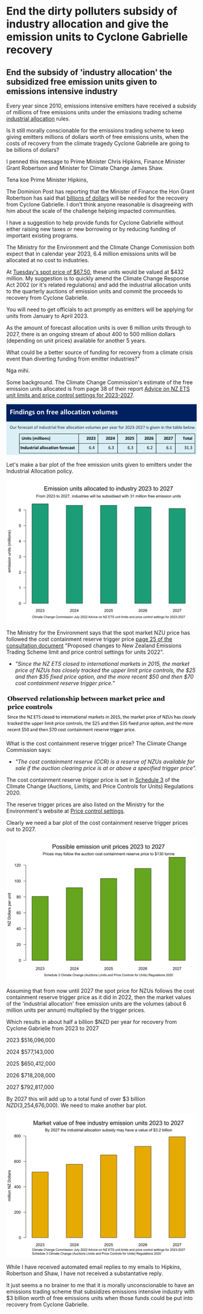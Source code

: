 # End the dirty polluters subsidy of industry allocation and give the emission units to Cyclone Gabrielle recovery  

## End the subsidy of 'industry allocation' the subsidized free emission units given to emissions intensive industry

Every year since 2010, emissions intensive emitters have received a subsidy of millions of free emissions units under the emissions trading scheme [industrial allocation](https://www.epa.govt.nz/industry-areas/emissions-trading-scheme/industrial-allocations/decisions/) rules.

Is it still morally conscionable for the emissions trading scheme to keep giving emitters millions of dollars worth of free emissions units, when the costs of recovery from the climate tragedy Cyclone Gabrielle are going to be billions of dollars?

I penned this message to Prime Minister Chris Hipkins, Finance Minister Grant Robertson and Minister for Climate Change James Shaw.

Tena koe Prime Minister Hipkins,

The Dominion Post has reporting that the Minister of Finance the Hon Grant Robertson has said that <a href="https://www.stuff.co.nz/business/opinion-analysis/131288785/tom-pullarstrecker-cyclone-leaves-less-room-to-deal-with-more-shocks">billions of dollars</a> will be needed for the recovery from Cyclone Gabrielle. I don't think anyone reasonable is disagreeing with him about the scale of the challenge helping impacted communities.

I have a suggestion to help provide funds for Cyclone Gabrielle without either raising new taxes or new borrowing or by reducing funding of important existing programs.  

The Ministry for the Environment and the Climate Change Commission both expect that in calendar year 2023, 6.4 million emissions units will be allocated at no cost to industries.

At [Tuesday's spot price of $67.50](https://www.carbonnews.co.nz/story.asp?storyID=27088), these units would be valued at $432 million. My suggestion is to quickly amend the Climate Change Response Act 2002 (or it's related regulations) and add the industrial allocation units to the quarterly auctions of emission units and commit the proceeds to recovery from Cyclone Gabrielle.

You will need to get officials to act promptly as emitters will be applying for units from January to April 2023.

As the amount of forecast allocation units is over 6 million units through to 2027, there is an ongoing stream of about 400 to 500 million dollars (depending on unit prices) available for another 5 years.

What could be a better source of funding for recovery from a climate crisis event than diverting funding from emitter industries?"

Nga mihi.

Some background. The Climate Change Commission's estimate of the free emission units allocated is from page 38 of their report [Advice on NZ ETS unit limits and price control settings for 2023-2027](https://www.climatecommission.govt.nz/our-work/advice-to-government-topic/nz-ets/our-advice-on-the-nz-ets/nz-ets-unit-limits-and-price-control-settings-for-2023-2027/).

![](Findingsonfreeallocation.png)

Let's make a bar plot of the free emission units given to emitters under the Industrial Allocation policy.

![](Industrial-Allocation-barplot-2023-2027-720-540.svg)

The Ministry for the Environment says that the spot market NZU price has followed the cost containment reserve trigger price [page 25 of the consultation document](https://environment.govt.nz/publications/proposed-changes-to-new-zealand-emissions-trading-scheme-limit-and-price-control-settings-for-units-2022-consultation-document/) "Proposed changes to New Zealand Emissions Trading Scheme limit and price control settings for units 2022".
* <i>"Since the NZ ETS closed to international markets in 2015, the market price of NZUs has closely tracked the upper limit price controls, the $25 and then $35 fixed price option, and the more recent $50 and then $70 cost containment reserve trigger price."</i>

![](p25-MfE-proposedchanges-2022.png)

What is the cost containment reserve trigger price? The Climate Change Commission says: 
* <i>"The cost containment reserve (CCR) is a reserve of NZUs available for sale if the auction clearing price is at or above a specified trigger price".</i>

The cost containment reserve trigger price is set in [Schedule 3](https://legislation.govt.nz/regulation/public/2020/0264/latest/LMS376569.html) of the Climate Change (Auctions, Limits, and Price Controls for Units) Regulations 2020.

The reserve trigger prices are also listed on the Ministry for the Environment's website at [Price control settings](https://environment.govt.nz/what-government-is-doing/areas-of-work/climate-change/ets/nz-ets-market/emission-unit-prices-and-controls/).

Clearly we need a bar plot of the cost containment reserve trigger prices out to 2027.

![](Unit-prices-barplot-2023-2027-720-540.svg)

Assuming that from now until 2027 the spot price for NZUs follows the cost containment reserve trigger price as it did in 2022, then the market values of the 'industrial allocation' free emission units are the volumes (about 6 million units per annum) multiplied by the trigger prices.

Which results in about half a billion $NZD per year for recovery from Cyclone Gabrielle from 2023 to 2027

2023  $516,096,000

2024  $577,143,000

2025  $650,412,000

2026  $718,208,000

2027  $792,817,000

By 2027 this will add up to a total fund of over $3 billion $NZD ($3,254,676,000). We need to make another bar plot.

![](Unit-values-barplot-2023-2027-720-540.svg)

While I have received automated email replies to my emails to Hipkins, Robertson and Shaw, I have not received a substantative reply.

It just seems a no brainer to me that it is morally unconscionable to have an emissions trading scheme that subsidizes emissions intensive industry with $3 billion worth of free emissions units when those funds could be put into recovery from Cyclone Gabrielle.
